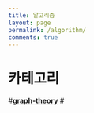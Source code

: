 ```yaml
---
title: 알고리즘
layout: page
permalink: /algorithm/
comments: true
---
```


# 카테고리
#[**graph-theory**](/graph-theory/) #
